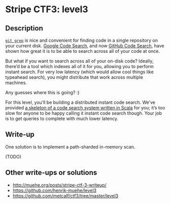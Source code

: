 # Stripe CTF3: level3

## Description

[`git grep`](https://www.kernel.org/pub/software/scm/git/docs/git-grep.html) is nice and convenient for finding code in a single repository on your current disk. [Google Code Search](http://en.wikipedia.org/wiki/Google_Code_Search), and now [GitHub Code Search](https://github.com/blog/1381-a-whole-new-code-search), have shown how great it is to be able to search across all of your code at once.

But what if you want to search across all of your on-disk code? Ideally, there’d be a tool which indexes all of it for you, allowing you to perform instant search. For very low latency (which would allow cool things like typeahead search), you might distribute that work across multiple machines.

Any guesses where this is going? :)

For this level, you’ll be building a distributed instant code search. We’ve provided [a skeleton of a code search system written in Scala](https://github.com/ctfs/write-ups/tree/master/stripe-ctf3/level3/problem) for you; it’s too slow for anyone to be happy calling it instant code search though. Your job is to get queries to complete with much lower latency.

## Write-up

One solution is to implement a path-sharded in-memory scan.

(TODO)

## Other write-ups or solutions

* <http://muehe.org/posts/stripe-ctf-3-writeup/>
* <https://github.com/henrik-muehe/level3>
* <https://github.com/metcalf/ctf3/tree/master/level3>
